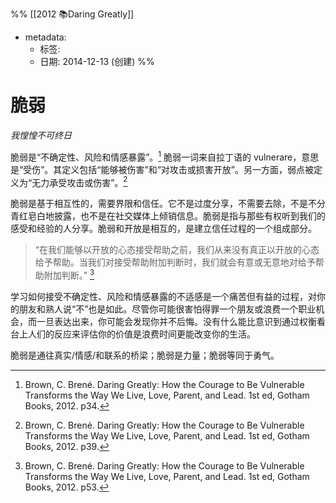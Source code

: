 %% [[2012 📚Daring Greatly]]
 - metadata:
	- 标签: 
	- 日期: 2014-12-13 (创建) %%
# 脆弱
*我惶惶不可终日*

脆弱是“不确定性、风险和情感暴露”。[^1] 脆弱一词来自拉丁语的 vulnerare，意思是“受伤”。其定义包括“能够被伤害”和“对攻击或损害开放”。另一方面，弱点被定义为“无力承受攻击或伤害”。[^2] 

脆弱是基于相互性的，需要界限和信任。它不是过度分享，不需要去除，不是不分青红皂白地披露，也不是在社交媒体上倾销信息。脆弱是指与那些有权听到我们的感受和经验的人分享。脆弱和开放是相互的，是建立信任过程的一个组成部分。

> “在我们能够以开放的心态接受帮助之前，我们从来没有真正以开放的心态给予帮助。当我们对接受帮助附加判断时，我们就会有意或无意地对给予帮助附加判断。” [^3]

学习如何接受不确定性、风险和情感暴露的不适感是一个痛苦但有益的过程，对你的朋友和熟人说“不”也是如此。尽管你可能很害怕得罪一个朋友或浪费一个职业机会，而一旦表达出来，你可能会发现你并不后悔。没有什么能比意识到通过权衡看台上人们的反应来评估你的价值是浪费时间更能改变你的生活。

脆弱是通往真实/情感/和联系的桥梁；脆弱是力量；脆弱等同于勇气。<!--这相当于《业余爱好者》中的“飞跃”)-->

[^1]: Brown, C. Brené. Daring Greatly: How the Courage to Be Vulnerable Transforms the Way We Live, Love, Parent, and Lead. 1st ed, Gotham Books, 2012. p34.
[^2]: Brown, C. Brené. Daring Greatly: How the Courage to Be Vulnerable Transforms the Way We Live, Love, Parent, and Lead. 1st ed, Gotham Books, 2012. p39.
[^3]: Brown, C. Brené. Daring Greatly: How the Courage to Be Vulnerable Transforms the Way We Live, Love, Parent, and Lead. 1st ed, Gotham Books, 2012. p53.
